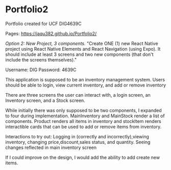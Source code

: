 # Portfolio2

Portfolio created for UCF DIG4639C

Pages: https://jaqu382.github.io/Portfolio2/

_Option 2: New Project, 3 components._
"Create ONE (1) new React Native project using React Native Elements and React Navigation (using Expo). It should include at least 3 screens and two new components (that don't include the screens themselves)."

Username: DIG
Password: 4639C

This application is supposed to be an inventory management system. Users should be able to login, view current inventory, and add or remove inventory

There are three screens the user can interact with, a login screen, an Inventory screen, and a Stock screen.

While initially there was only supposed to be two components, I expanded to four during implementation. MainInventory and MainStock render a list of components. Product renders all items in inventory and stockItem renders interactible cards that can be used to add or remove items from inventory.

Interactions to try out: Logging in (correctly and incorrectly),viewing inventory, changing price,discount,sales status, and quantity. Seeing changes reflected in main inventory screen

If I could improve on the design, I would add the ability to add create new items.
